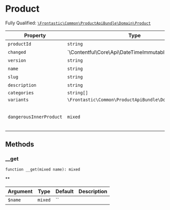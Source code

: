 #  Product

Fully Qualified: [`\Frontastic\Common\ProductApiBundle\Domain\Product`](../../../../src/php/ProductApiBundle/Domain/Product.php)



Property|Type|Default|Description
--------|----|-------|-----------
`productId`|`string`|``|
`changed`|`\Contentful\Core\Api\DateTimeImmutable|null`|``|
`version`|`string`|``|
`name`|`string`|``|
`slug`|`string`|``|
`description`|`string`|``|
`categories`|`string[]`|`[]`|
`variants`|`\Frontastic\Common\ProductApiBundle\Domain\Variant[]`|`[]`|
`dangerousInnerProduct`|`mixed`|``|Access original object from backend

## Methods

### __get

`function __get(mixed name): mixed`




**

Argument|Type|Default|Description
--------|----|-------|-----------
`$name`|`mixed`|``|

